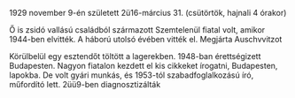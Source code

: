 1929 november 9-én született
2ü16-március 31. (csütörtök, hajnali 4 órakor)

Ő is zsidó vallású családból származott
Szemtelenül fiatal volt, amikor 1944-ben elvitték. 
A háború utolsó évében vitték el.
Megjárta Auschvvitzot 

Körülbelül egy esztendőt töltött a lagerekben. 
1948-ban érettségizett Budapesten.
Nagyon fiatalon kezdett el kis cikkeket írogatni, Budapesten, lapokba. De volt gyári munkás, és 1953-tól szabadfoglalkozású író, műfordító lett. 
2üü9-ben diagnosztizálták
